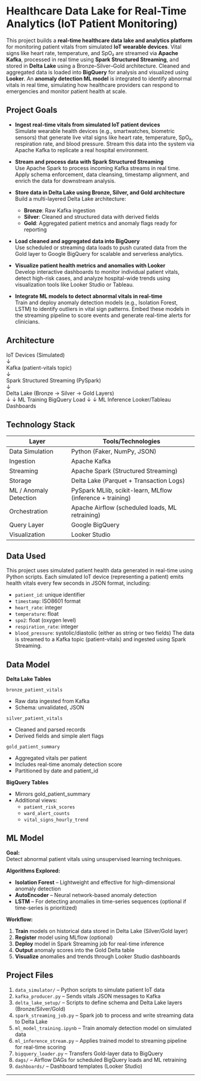 # Healthcare Data Lake for Real-Time Analytics (IoT Patient Monitoring)

This project builds a **real-time healthcare data lake and analytics platform** for monitoring patient vitals from simulated **IoT wearable devices**. Vital signs like heart rate, temperature, and SpO₂ are streamed via **Apache Kafka**, processed in real time using **Spark Structured Streaming**, and stored in **Delta Lake** using a Bronze–Silver–Gold architecture. Cleaned and aggregated data is loaded into **BigQuery** for analysis and visualized using **Looker**. An **anomaly detection ML model** is integrated to identify abnormal vitals in real time, simulating how healthcare providers can respond to emergencies and monitor patient health at scale.

## Project Goals

- **Ingest real-time vitals from simulated IoT patient devices**  
  Simulate wearable health devices (e.g., smartwatches, biometric sensors) that generate live vital signs like heart rate, temperature, SpO₂, respiration rate, and blood pressure. Stream this data into the system via Apache Kafka to replicate a real hospital environment.

- **Stream and process data with Spark Structured Streaming**  
  Use Apache Spark to process incoming Kafka streams in real time. Apply schema enforcement, data cleansing, timestamp alignment, and enrich the data for downstream analysis.

- **Store data in Delta Lake using Bronze, Silver, and Gold architecture**  
  Build a multi-layered Delta Lake architecture:  
  - **Bronze**: Raw Kafka ingestion  
  - **Silver**: Cleaned and structured data with derived fields  
  - **Gold**: Aggregated patient metrics and anomaly flags ready for reporting

- **Load cleaned and aggregated data into BigQuery**  
  Use scheduled or streaming data loads to push curated data from the Gold layer to Google BigQuery for scalable and serverless analytics.

- **Visualize patient health metrics and anomalies with Looker**  
  Develop interactive dashboards to monitor individual patient vitals, detect high-risk cases, and analyze hospital-wide trends using visualization tools like Looker Studio or Tableau.

- **Integrate ML models to detect abnormal vitals in real-time**  
  Train and deploy anomaly detection models (e.g., Isolation Forest, LSTM) to identify outliers in vital sign patterns. Embed these models in the streaming pipeline to score events and generate real-time alerts for clinicians.

## Architecture

IoT Devices (Simulated)  
        ↓  
Kafka (patient-vitals topic)  
        ↓  
Spark Structured Streaming (PySpark)  
        ↓  
Delta Lake (Bronze → Silver → Gold Layers)  
       ↓            ↓
  ML Training     BigQuery Load
       ↓            ↓
ML Inference    Looker/Tableau Dashboards

## Technology Stack

| Layer                   | Tools/Technologies                                         |
|------------------------|------------------------------------------------------------|
| Data Simulation         | Python (Faker, NumPy, JSON)                                |
| Ingestion               | Apache Kafka                                               |
| Streaming               | Apache Spark (Structured Streaming)                        |
| Storage                 | Delta Lake (Parquet + Transaction Logs)                    |
| ML / Anomaly Detection  | PySpark MLlib, scikit-learn, MLflow (inference + training) |
| Orchestration           | Apache Airflow (scheduled loads, ML retraining)            |
| Query Layer             | Google BigQuery                                            |
| Visualization           | Looker Studio                                              |

## Data Used
This project uses simulated patient health data generated in real-time using Python scripts. Each simulated IoT device (representing a patient) emits health vitals every few seconds in JSON format, including:
- `patient_id`: unique identifier
- `timestamp`: ISO8601 format
- `heart_rate`: integer
- `temperature`: float
- `spo2`: float (oxygen level)
- `respiration_rate`: integer
- `blood_pressure`: systolic/diastolic (either as string or two fields)
The data is streamed to a Kafka topic (patient-vitals) and ingested using Spark Streaming.

## Data Model
**Delta Lake Tables**

`bronze_patient_vitals`
- Raw data ingested from Kafka
- Schema: unvalidated, JSON

`silver_patient_vitals`
- Cleaned and parsed records
- Derived fields and simple alert flags

`gold_patient_summary`
- Aggregated vitals per patient
- Includes real-time anomaly detection score
- Partitioned by date and patient_id

**BigQuery Tables**
- Mirrors gold_patient_summary
- Additional views:
  - `patient_risk_scores`
  - `ward_alert_counts`
  - `vital_signs_hourly_trend`
 
## ML Model

**Goal:**  
Detect abnormal patient vitals using unsupervised learning techniques.

**Algorithms Explored:**  
- **Isolation Forest** – Lightweight and effective for high-dimensional anomaly detection  
- **AutoEncoder** – Neural network-based anomaly detection  
- **LSTM** – For detecting anomalies in time-series sequences (optional if time-series is prioritized)

**Workflow:**  
1. **Train** models on historical data stored in Delta Lake (Silver/Gold layer)  
2. **Register** model using MLflow (optional)  
3. **Deploy** model in Spark Streaming job for real-time inference  
4. **Output** anomaly scores into the Gold Delta table  
5. **Visualize** anomalies and trends through Looker Studio dashboards

## Project Files
1. `data_simulator/` – Python scripts to simulate patient IoT data  
2. `kafka_producer.py` – Sends vitals JSON messages to Kafka  
3. `delta_lake_setup/` – Scripts to define schema and Delta Lake layers (Bronze/Silver/Gold)  
4. `spark_streaming_job.py` – Spark job to process and write streaming data to Delta Lake  
5. `ml_model_training.ipynb` – Train anomaly detection model on simulated data  
6. `ml_inference_stream.py` – Applies trained model to streaming pipeline for real-time scoring  
7. `bigquery_loader.py` – Transfers Gold-layer data to BigQuery  
8. `dags/` – Airflow DAGs for scheduled BigQuery loads and ML retraining  
9. `dashboards/` – Dashboard templates (Looker Studio)

---
